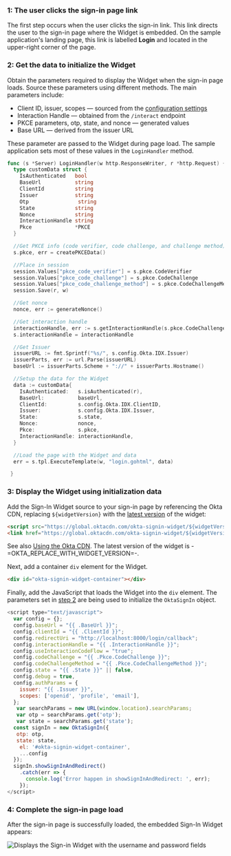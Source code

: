 ### 1: The user clicks the sign-in page link

The first step occurs when the user clicks the sign-in link. This link
directs the user to the sign-in page where the Widget is embedded. On the sample application's landing page, this link is labelled **Login** and located in the upper-right corner of the page.

### 2: Get the data to initialize the Widget

Obtain the parameters required to display the Widget when the sign-in page loads. Source these
parameters using different methods. The main parameters include:

* Client ID, issuer, scopes &mdash; sourced from the [configuration settings](/docs/guides/oie-embedded-common-download-setup-app/go/main/#configuration-settings)
* Interaction Handle &mdash; obtained from the `/interact` endpoint
* PKCE parameters, otp, state, and nonce &mdash; generated values
* Base URL &mdash; derived from the issuer URL

These parameter are passed to the Widget during page load. The sample application sets most
of these values in the `LoginHandler` method.

```go
func (s *Server) LoginHandler(w http.ResponseWriter, r *http.Request) {
  type customData struct {
    IsAuthenticated   bool
    BaseUrl           string
    ClientId          string
    Issuer            string
    Otp                string
    State             string
    Nonce             string
    InteractionHandle string
    Pkce              *PKCE
  }

  //Get PKCE info (code verifier, code challenge, and challenge method)
  s.pkce, err = createPKCEData()

  //Place in session
  session.Values["pkce_code_verifier"] = s.pkce.CodeVerifier
  session.Values["pkce_code_challenge"] = s.pkce.CodeChallenge
  session.Values["pkce_code_challenge_method"] = s.pkce.CodeChallengeMethod
  session.Save(r, w)

  //Get nonce
  nonce, err := generateNonce()

  //Get interaction handle
  interactionHandle, err := s.getInteractionHandle(s.pkce.CodeChallenge)
  s.interactionHandle = interactionHandle

  //Get Issuer
  issuerURL := fmt.Sprintf("%s/", s.config.Okta.IDX.Issuer)
  issuerParts, err := url.Parse(issuerURL)
  baseUrl := issuerParts.Scheme + "://" + issuerParts.Hostname()

  //Setup the data for the Widget
  data := customData{
    IsAuthenticated:   s.isAuthenticated(r),
    BaseUrl:           baseUrl,
    ClientId:          s.config.Okta.IDX.ClientID,
    Issuer:            s.config.Okta.IDX.Issuer,
    State:             s.state,
    Nonce:             nonce,
    Pkce:              s.pkce,
    InteractionHandle: interactionHandle,
  }

  //Load the page with the Widget and data
  err = s.tpl.ExecuteTemplate(w, "login.gohtml", data)

 }
```

### 3: Display the Widget using initialization data

Add the Sign-In Widget source to your sign-in page by referencing the Okta CDN, replacing `${widgetVersion}` with the [latest version](https://github.com/okta/okta-signin-widget/releases/) of the widget:

```html
<script src="https://global.oktacdn.com/okta-signin-widget/${widgetVersion}/js/okta-sign-in.min.js" type="text/javascript"></script>
<link href="https://global.oktacdn.com/okta-signin-widget/${widgetVersion}/css/okta-sign-in.min.css" type="text/css" rel="stylesheet"/>
```

See also [Using the Okta CDN](https://github.com/okta/okta-signin-widget#using-the-okta-cdn). The latest version of the widget is -=OKTA_REPLACE_WITH_WIDGET_VERSION=-.

Next, add a container `div` element for the Widget.

```html
<div id="okta-signin-widget-container"></div>
```

Finally, add the JavaScript that loads the Widget into the `div` element. The parameters set in
[step 2](#_2-get-the-data-to-initialize-the-widget) are being used to initialize the `OktaSignIn` object.

```javascript
<script type="text/javascript">
  var config = {};
  config.baseUrl = "{{ .BaseUrl }}";
  config.clientId = "{{ .ClientId }}";
  config.redirectUri = "http://localhost:8000/login/callback";
  config.interactionHandle = "{{ .InteractionHandle }}";
  config.useInteractionCodeFlow = "true";
  config.codeChallenge = "{{ .Pkce.CodeChallenge }}";
  config.codeChallengeMethod = "{{ .Pkce.CodeChallengeMethod }}";
  config.state = "{{ .State }}" || false,
  config.debug = true,
  config.authParams = {
    issuer: "{{ .Issuer }}",
    scopes: ['openid', 'profile', 'email'],
  };
   var searchParams = new URL(window.location).searchParams;
   var otp = searchParams.get('otp');
   var state = searchParams.get('state');
  const signIn = new OktaSignIn({
   otp: otp,
   state: state,
    el: '#okta-signin-widget-container',
    ...config
  });
  signIn.showSignInAndRedirect()
    .catch(err => {
      console.log('Error happen in showSignInAndRedirect: ', err);
    });
</script>
```

### 4: Complete the sign-in page load

After the sign-in page is successfully loaded, the embedded Sign-In Widget appears:

<div class="common-image-format">

![Displays the Sign-in Widget with the username and password fields](/img/oie-embedded-sdk/oie-embedded-widget-golang-sample-app-sign-in-page.png)

</div>
